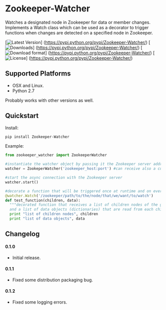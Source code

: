 # Zookeeper-Watcher

Watches a designated node in Zookeeper for data or member changes. 
Implements a Watch class which can be used as a decorator to trigger functions when changes are detected on a specified node in Zookeeper.

[![Latest Version](https://pypip.in/version/Zookeeper-Watcher/badge.png)]
(https://pypi.python.org/pypi/Zookeeper-Watcher/)
[![Downloads](https://pypip.in/download/Zookeeper-Watcher/badge.png)]
(https://pypi.python.org/pypi/Zookeeper-Watcher/)
[![Download format](https://pypip.in/format/Zookeeper-Watcher/badge.png)]
(https://pypi.python.org/pypi/Zookeeper-Watcher/)
[![License](https://pypip.in/license/Zookeeper-Watcher/badge.png)]
(https://pypi.python.org/pypi/Zookeeper-Watcher/)


## Supported Platforms

* OSX and Linux.
* Python 2.7

Probably works with other versions as well.

## Quickstart

Install:
```bash
pip install Zookeeper-Watcher
```

Example:
```python
from zookeeper_watcher import ZookeeperWatcher

#instantiate the watcher object by passing it the Zookeeper server address and a optional logger.
watcher = ZookeperWatcher('zookeeper_host:port') #can receive also a custom logger by adding logger=some_logger.

#start the async connection with the Zookeeper server
watcher.start()

#decorate a function that will be triggered once at runtime and on every detected event
@watcher.Watch('/zookeeper/path/to/the/node/that/we/want/to/watch')
def test_function(children, data):
  """decorated function that receives a list of children nodes of the given path 
  and a list of data objects (dictionaries) that are read from each child node"""
  print "list of children nodes", children
  print "list of data objects", data

```

## Changelog

#### 0.1.0

* Initial release.

#### 0.1.1

* Fixed some distribution packaging bug.

#### 0.1.2

* Fixed some logging errors.
